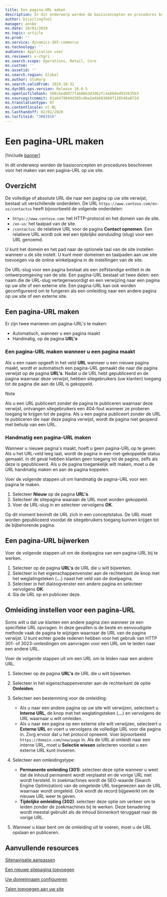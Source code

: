 ```yaml
---
title: Een pagina-URL maken
description: In dit onderwerp worden de basisconcepten en procedures beschreven voor het maken van een pagina-URL op uw site.
author: bicyclingfool
manager: annbe
ms.date: 10/01/2019
ms.topic: article
ms.prod: ''
ms.service: dynamics-365-commerce
ms.technology: ''
audience: Application user
ms.reviewer: v-chgri
ms.search.scope: Operations, Retail, Core
ms.custom: ''
ms.assetid: ''
ms.search.region: Global
ms.author: StuHarg
ms.search.validFrom: 2019-10-31
ms.dyn365.ops.version: Release 10.0.5
ms.openlocfilehash: 588cbedb077fab0663d3d62fc4a8b8ed915635b3
ms.sourcegitcommit: 81a647904dd305c4be2e4b683689f128548a872d
ms.translationtype: HT
ms.contentlocale: nl-NL
ms.lasthandoff: 02/01/2020
ms.locfileid: "3001916"
---
```

# <a name="create-a-page-url"></a>Een pagina-URL maken


[!include [banner](includes/banner.md)]

In dit onderwerp worden de basisconcepten en procedures beschreven voor het maken van een pagina-URL op uw site.

## <a name="overview"></a>Overzicht

De volledige of absolute URL die naar een pagina op uw site verwijst, bestaat uit verschillende onderdelen. De URL `https://www.contoso.com/en-us/contactus` heeft bijvoorbeeld de volgende onderdelen:

- `https://www.contoso.com`: het HTTP-protocol en het domein van de site.
- `/en-us`: het taalpad van de site.
- `/contactus`: de relatieve URL voor de pagina **Contact opnemen**. Een relatieve URL wordt ook wel een *tijdelijke aanduiding* (slug) voor een URL genoemd.

U kunt het domein en het pad naar de optionele taal van de site instellen wanneer u de site instelt. U kunt meer domeinen en taalpaden aan uw site toevoegen via de online winkelpagina in de instellingen van de site.

De URL-slug voor een pagina bestaat als een zelfstandige entiteit in de ontwerpomgeving van de site. Een pagina-URL bestaat uit twee delen: een naam die de URL-slug vertegenwoordigt en een verwijzing naar een pagina op uw site of een externe site. Een pagina-URL kan ook worden geconfigureerd om te fungeren als een omleiding naar een andere pagina op uw site of een externe site.

## <a name="create-a-page-url"></a>Een pagina-URL maken

Er zijn twee manieren om pagina-URL's te maken:

- Automatisch, wanneer u een pagina maakt
- Handmatig, op de pagina **URL's**

### <a name="create-a-page-url-when-you-create-a-page"></a>Een pagina-URL maken wanneer u een pagina maakt

Als u een naam opgeeft in het veld **URL** wanneer u een nieuwe pagina maakt, wordt er automatisch een pagina-URL gemaakt die naar die pagina verwijst op de pagina **URL's**. Nadat u de URL hebt gepubliceerd en de pagina waarnaar deze verwijst, hebben sitegebruikers (uw klanten) toegang tot de pagina die aan de URL is gekoppeld.

> [!NOTE]
> Als u een URL publiceert zonder de pagina te publiceren waarnaar deze verwijst, ontvangen sitegebruikers een 404-fout wanneer ze proberen toegang te krijgen tot de pagina. Als u een pagina publiceert zonder de URL te publiceren die naar deze pagina verwijst, wordt de pagina niet geopend met behulp van een URL.

### <a name="manually-create-a-page-url"></a>Handmatig een pagina-URL maken

Wanneer u nieuwe pagina's maakt, hoeft u geen pagina-URL op te geven. Als u het URL-veld leeg laat, wordt de pagina in een niet-gekoppelde status gemaakt. In dit geval hebben klanten geen toegang tot de pagina, zelfs als deze is gepubliceerd. Als u de pagina toegankelijk wilt maken, moet u de URL handmatig maken en aan de pagina koppelen.

Voer de volgende stappen uit om handmatig de pagina-URL voor een pagina te maken.

1. Selecteer **Nieuw** op de pagina **URL's**.
1. Selecteer de sitepagina waaraan de URL moet worden gekoppeld.
1. Voer de URL-slug in en selecteer vervolgens **OK**.

Op dit moment bevindt de URL zich in een conceptstatus. De URL moet worden gepubliceerd voordat de sitegebruikers toegang kunnen krijgen tot de bijbehorende pagina.

## <a name="update-a-page-url"></a>Een pagina-URL bijwerken

Voer de volgende stappen uit om de doelpagina van een pagina-URL bij te werken.

1. Selecteer op de pagina **URL's** de URL die u wilt bijwerken.
1. Selecteer in het eigenschappenvenster aan de rechterkant de knop met het weglatingsteken (**...**) naast het veld van de doelpagina.
1. Selecteer in het dialoogvenster een andere pagina en selecteer vervolgens **OK**.
1. Sla de URL op en publiceer deze.

## <a name="redirect-a-page-url"></a>Omleiding instellen voor een pagina-URL

Soms wilt u dat uw klanten een andere pagina zien wanneer ze een specifieke URL opvragen. In deze gevallen is de beste en eenvoudigste methode vaak de pagina te wijzigen waarnaar de URL van de pagina verwijst. U kunt echter goede redenen hebben voor het gebruik van HTTP 301- of 3023-omleidingen om aanvragen voor een URL om te leiden naar een andere URL.

Voer de volgende stappen uit om een URL om te leiden naar een andere URL.

1. Selecteer op de pagina **URL's** de URL die u wilt bijwerken.
1. Selecteer in het eigenschappenvenster aan de rechterkant de optie **Omleiden**.
1. Selecteer een bestemming voor de omleiding:

    - Als u naar een andere pagina op uw site wilt verwijzen, selecteert u **Interne URL**, de knop met het weglatingsteken (**...**) en vervolgens de URL waarnaar u wilt omleiden.
    - Als u naar een pagina op een externe site wilt verwijzen, selecteert u **Externe URL** en voert u vervolgens de volledige URL voor die pagina in. Zorg ervoor dat u het protocol opneemt. Voer bijvoorbeeld `https://domain.com/new/page` in. Als de URL al omleidt naar een interne URL, moet u **Selectie wissen** selecteren voordat u een externe URL kunt invoeren.

1. Selecteer een omleidingstype:

    - **Permanente omleiding (301)**: selecteer deze optie wanneer u weet dat de inhoud permanent wordt verplaatst en de vorige URL niet wordt hersteld. In zoekmachines wordt de SEO-waarde (Search Engine Optimization) van de omgeleide URL toegewezen aan de URL waarnaar wordt omgeleid. Ook wordt de record bijgewerkt om de nieuwe URL weer te geven. 
    - **Tijdelijke omleiding (302)**: selecteer deze optie om verkeer om te leiden zonder de zoekmachines bij te werken. Deze benadering wordt meestal gebruikt als de inhoud binnenkort teruggaat naar de vorige URL.

1. Wanneer u klaar bent om de omleiding uit te voeren, moet u de URL opslaan en publiceren.

## <a name="additional-resources"></a>Aanvullende resources

[Sitenavigatie aanpassen](customize-site-navigation.md)

[Een nieuwe sitepagina toevoegen](add-new-page.md)

[Uw domeinnaam configureren](configure-your-domain-name.md)

[Talen toevoegen aan uw site](add-languages-to-site.md)
